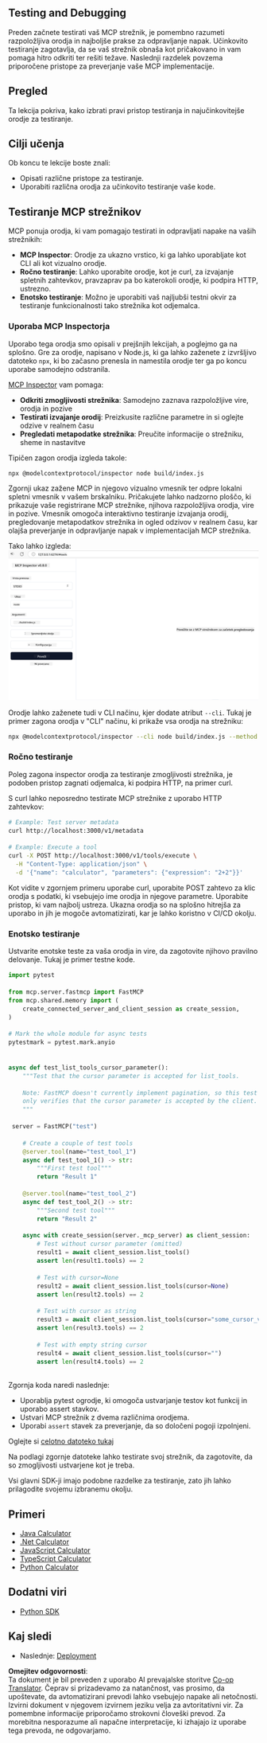 <!--
CO_OP_TRANSLATOR_METADATA:
{
  "original_hash": "e25bc265a51244a7a2d93b3761543a1f",
  "translation_date": "2025-06-13T02:13:09+00:00",
  "source_file": "03-GettingStarted/08-testing/README.md",
  "language_code": "sl"
}
-->
## Testing and Debugging

Preden začnete testirati vaš MCP strežnik, je pomembno razumeti razpoložljiva orodja in najboljše prakse za odpravljanje napak. Učinkovito testiranje zagotavlja, da se vaš strežnik obnaša kot pričakovano in vam pomaga hitro odkriti ter rešiti težave. Naslednji razdelek povzema priporočene pristope za preverjanje vaše MCP implementacije.

## Pregled

Ta lekcija pokriva, kako izbrati pravi pristop testiranja in najučinkovitejše orodje za testiranje.

## Cilji učenja

Ob koncu te lekcije boste znali:

- Opisati različne pristope za testiranje.
- Uporabiti različna orodja za učinkovito testiranje vaše kode.

## Testiranje MCP strežnikov

MCP ponuja orodja, ki vam pomagajo testirati in odpravljati napake na vaših strežnikih:

- **MCP Inspector**: Orodje za ukazno vrstico, ki ga lahko uporabljate kot CLI ali kot vizualno orodje.
- **Ročno testiranje**: Lahko uporabite orodje, kot je curl, za izvajanje spletnih zahtevkov, pravzaprav pa bo katerokoli orodje, ki podpira HTTP, ustrezno.
- **Enotsko testiranje**: Možno je uporabiti vaš najljubši testni okvir za testiranje funkcionalnosti tako strežnika kot odjemalca.

### Uporaba MCP Inspectorja

Uporabo tega orodja smo opisali v prejšnjih lekcijah, a poglejmo ga na splošno. Gre za orodje, napisano v Node.js, ki ga lahko zaženete z izvršljivo datoteko `npx`, ki bo začasno prenesla in namestila orodje ter ga po koncu uporabe samodejno odstranila.

[MCP Inspector](https://github.com/modelcontextprotocol/inspector) vam pomaga:

- **Odkriti zmogljivosti strežnika**: Samodejno zaznava razpoložljive vire, orodja in pozive
- **Testirati izvajanje orodij**: Preizkusite različne parametre in si oglejte odzive v realnem času
- **Pregledati metapodatke strežnika**: Preučite informacije o strežniku, sheme in nastavitve

Tipičen zagon orodja izgleda takole:

```bash
npx @modelcontextprotocol/inspector node build/index.js
```

Zgornji ukaz zažene MCP in njegovo vizualno vmesnik ter odpre lokalni spletni vmesnik v vašem brskalniku. Pričakujete lahko nadzorno ploščo, ki prikazuje vaše registrirane MCP strežnike, njihova razpoložljiva orodja, vire in pozive. Vmesnik omogoča interaktivno testiranje izvajanja orodij, pregledovanje metapodatkov strežnika in ogled odzivov v realnem času, kar olajša preverjanje in odpravljanje napak v implementacijah MCP strežnika.

Tako lahko izgleda: ![Inspector](../../../../translated_images/connect.141db0b2bd05f096fb1dd91273771fd8b2469d6507656c3b0c9df4b3c5473929.sl.png)

Orodje lahko zaženete tudi v CLI načinu, kjer dodate atribut `--cli`. Tukaj je primer zagona orodja v "CLI" načinu, ki prikaže vsa orodja na strežniku:

```sh
npx @modelcontextprotocol/inspector --cli node build/index.js --method tools/list
```

### Ročno testiranje

Poleg zagona inspector orodja za testiranje zmogljivosti strežnika, je podoben pristop zagnati odjemalca, ki podpira HTTP, na primer curl.

S curl lahko neposredno testirate MCP strežnike z uporabo HTTP zahtevkov:

```bash
# Example: Test server metadata
curl http://localhost:3000/v1/metadata

# Example: Execute a tool
curl -X POST http://localhost:3000/v1/tools/execute \
  -H "Content-Type: application/json" \
  -d '{"name": "calculator", "parameters": {"expression": "2+2"}}'
```

Kot vidite v zgornjem primeru uporabe curl, uporabite POST zahtevo za klic orodja s podatki, ki vsebujejo ime orodja in njegove parametre. Uporabite pristop, ki vam najbolj ustreza. Ukazna orodja so na splošno hitrejša za uporabo in jih je mogoče avtomatizirati, kar je lahko koristno v CI/CD okolju.

### Enotsko testiranje

Ustvarite enotske teste za vaša orodja in vire, da zagotovite njihovo pravilno delovanje. Tukaj je primer testne kode.

```python
import pytest

from mcp.server.fastmcp import FastMCP
from mcp.shared.memory import (
    create_connected_server_and_client_session as create_session,
)

# Mark the whole module for async tests
pytestmark = pytest.mark.anyio


async def test_list_tools_cursor_parameter():
    """Test that the cursor parameter is accepted for list_tools.

    Note: FastMCP doesn't currently implement pagination, so this test
    only verifies that the cursor parameter is accepted by the client.
    """

 server = FastMCP("test")

    # Create a couple of test tools
    @server.tool(name="test_tool_1")
    async def test_tool_1() -> str:
        """First test tool"""
        return "Result 1"

    @server.tool(name="test_tool_2")
    async def test_tool_2() -> str:
        """Second test tool"""
        return "Result 2"

    async with create_session(server._mcp_server) as client_session:
        # Test without cursor parameter (omitted)
        result1 = await client_session.list_tools()
        assert len(result1.tools) == 2

        # Test with cursor=None
        result2 = await client_session.list_tools(cursor=None)
        assert len(result2.tools) == 2

        # Test with cursor as string
        result3 = await client_session.list_tools(cursor="some_cursor_value")
        assert len(result3.tools) == 2

        # Test with empty string cursor
        result4 = await client_session.list_tools(cursor="")
        assert len(result4.tools) == 2
    
```

Zgornja koda naredi naslednje:

- Uporablja pytest ogrodje, ki omogoča ustvarjanje testov kot funkcij in uporabo assert stavkov.
- Ustvari MCP strežnik z dvema različnima orodjema.
- Uporabi `assert` stavek za preverjanje, da so določeni pogoji izpolnjeni.

Oglejte si [celotno datoteko tukaj](https://github.com/modelcontextprotocol/python-sdk/blob/main/tests/client/test_list_methods_cursor.py)

Na podlagi zgornje datoteke lahko testirate svoj strežnik, da zagotovite, da so zmogljivosti ustvarjene kot je treba.

Vsi glavni SDK-ji imajo podobne razdelke za testiranje, zato jih lahko prilagodite svojemu izbranemu okolju.

## Primeri

- [Java Calculator](../samples/java/calculator/README.md)
- [.Net Calculator](../../../../03-GettingStarted/samples/csharp)
- [JavaScript Calculator](../samples/javascript/README.md)
- [TypeScript Calculator](../samples/typescript/README.md)
- [Python Calculator](../../../../03-GettingStarted/samples/python)

## Dodatni viri

- [Python SDK](https://github.com/modelcontextprotocol/python-sdk)

## Kaj sledi

- Naslednje: [Deployment](/03-GettingStarted/09-deployment/README.md)

**Omejitev odgovornosti**:  
Ta dokument je bil preveden z uporabo AI prevajalske storitve [Co-op Translator](https://github.com/Azure/co-op-translator). Čeprav si prizadevamo za natančnost, vas prosimo, da upoštevate, da avtomatizirani prevodi lahko vsebujejo napake ali netočnosti. Izvirni dokument v njegovem izvirnem jeziku velja za avtoritativni vir. Za pomembne informacije priporočamo strokovni človeški prevod. Za morebitna nesporazume ali napačne interpretacije, ki izhajajo iz uporabe tega prevoda, ne odgovarjamo.
